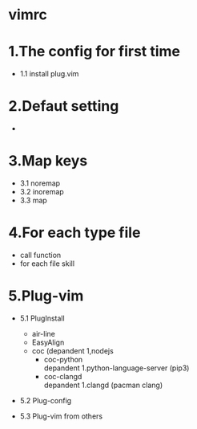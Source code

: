 # vimrc

# 1.The config for first time
  * 1.1 install plug.vim 
# 2.Defaut setting
  * 
# 3.Map keys
  * 3.1 noremap
  * 3.2 inoremap
  * 3.3 <leader>map
# 4.For each type file
  * call function
  * for each file skill
# 5.Plug-vim
  * 5.1 PlugInstall
  	- air-line
	- EasyAlign
	- coc 	  (depandent 1,nodejs
		- coc-python  
		depandent 1.python-language-server (pip3)  
		- coc-clangd  
		depandent 1.clangd (pacman clang)

		
		  
  * 5.2 Plug-config
  
  * 5.3 Plug-vim from others
